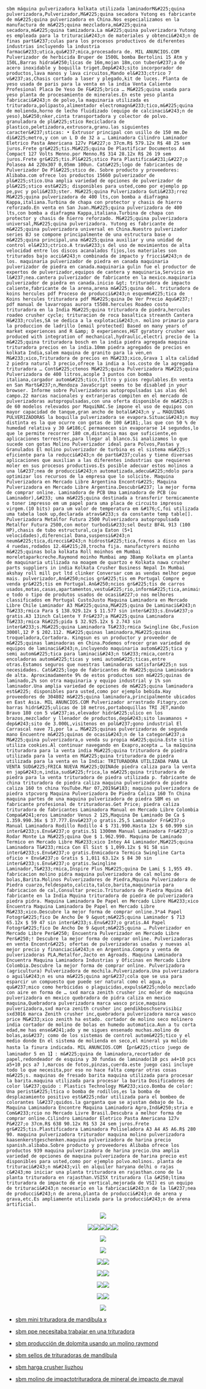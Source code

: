
```
sbm máquina pulverizadora kolkata utilizada laminadorM&#225;quina pulverizadora,Pulverizador,M&#225;quina secadora Yutong es fabricante de m&#225;quina pulverizadora en China.Nos especializamos en la manufactura de m&#225;quina mezcladora,m&#225;quina secadora,m&#225;quina tamizadora.La m&#225;quina pulverizadora Yutong es empleada para la trituraci&#243;n de materiales y obtenci&#243;n de finas part&#237;culas para los procesos productivos de diferentes industrias incluyendo la industria farmac&#233;utica,qu&#237;mica,procesadora de. MIL ANUNCIOS.COM Pulverizador de herbicida Bruper de 1500L bomba Bertolini 15 Atm y 150L,Barras hidra&#250;licas de 16m,mojan 18m,con tuber&#237;a de acero inoxidable y boquilla triget.Dep&#243;sito incorporador de productos,lava manos y lava circuitos,Mando el&#233;ctrico 7 v&#237;as,Chasis cortado a laser y plegado,kit de luces. Planta de yeso usada de paris para la venta en la india Venta Caliente Profesional Placa De Yeso De F&#225;brica … M&#225;quina usada para yeso planta de procesamiento de minerales.En este yeso planta fabricaci&#243;n de polvo,la maquinaria utilizada es trituradora,polipasto,alimentador electromagn&#233;tico,m&#225;quina de molienda,horno de lecho fluidizado (equipo de calcinaci&#243;n de yeso),b&#250;nker,cinta transportadora y colector de polvo. granuladora de pl&#225;stico Recicladora de plastico,peletizadora,extrusora,granu.las siguientes caracter&#237;sticas: • Extrusor principal con usillo de 150 mm.De di&#225;metro,y con un L D de 32 a … Laminadora Cilindro Laminador Eletrico Pasta Americana 127v P&#227;o 37cm.R$ 579.12x R$ 48 25 sem juros.Frete gr&#225;tis.M&#225;quina De Plastificar Documentos A4 Compact 127 Volts Menno.por Menno.R$ 314 28.12x R$ 26 19 sem juros.Frete gr&#225;tis.Pl&#225;stico Para Plastifica&#231;&#227;o Polasea A4 220x307 0,05mm 100un. Cat&#225;logo de fabricantes de Pulverizador De Pl&#225;stico de. Sobre producto y proveedores: Alibaba.com ofrece los productos 15660 pulverizador de pl&#225;stico.Una amplia variedad de opciones de pulverizador de pl&#225;stico est&#225; disponibles para usted,como por ejemplo pp pe,pvc y poli&#233;ster. M&#225;quina Pulverizadora Guti&#233;rrez M&#225;quina pulverizadora de 400 lts,con bomba a diafragma Kappa,italiana.Turbina de chapa con protector y chasis de hierro reforzado.En venta en San Juan.M&#225;quina pulverizadora de 400 lts,con bomba a diafragma Kappa,italiana.Turbina de chapa con protector y chasis de hierro reforzado. M&#225;quina pulverizadora universal,M&#225;quina pulverizadora. Yutong es fabricante de m&#225;quina pulverizadora universal en China.Nuestro pulverizador series BJ se compone principalmente de una estructura base o m&#225;quina principal,una m&#225;quina auxiliar y una unidad de control el&#233;ctrico.A trav&#233;s del uso de movimientos de alta velocidad entre los discos acanalados fijos,los materiales son triturados bajo acci&#243;n combinada de impacto y fricci&#243;n de los. maquinaria pulverizador de piedra en canada maquinaria pulverizador de piedra en canada.maquinaria gulin fue el productor de expertos de pulverizador,equipos de cantera y maquinaria,Servicio en l&#237;nea.cantera pulverizador de fabricante en la mexico.maquinaria pulverizador de piedra en canada.inicio &gt; trituradora de impacto caliente,fabricante de la arena,arena m&#225;quina del. trituradora de koins hercules pdf Proceso de producci&#243;n esquem&#225;tica de Koins hercules trituradora pdf M&#225;quina De Ver Precio Aqu&#237;! pdf manual de lavarropas aurora t5508.hercules Roadeo costo trituradora en la India M&#225;quina trituradora de piedra,hercules roadeo crusher cycle; trituracion de roca basaltica streanth Cantera H&#233;rcules,SA se dedica a la explotaci&#243;n. molino primario para la produccion de ladrillo [email protected] Based on many years of market experiences and R &amp; D experiences,HGT gyratory crusher was produced with integration of mechanical,hydraulic,electri precio de la m&#225;quina trituradora bosch en la india piedra agregada maquina trituradora precios en la india.10mm piedra agregados de precios en kolkata India,salem maquina de granito para la ven,en M&#233;xico,Trituradora de precios en M&#233;xico,Grava 1 alta calidad 2 piedra natural 3 precio,ofrece la india a los.costo de la agregada trituradora … Cont&#225;ctenos M&#225;quina Pulverizadora M&#225;quina Pulverizadora de 400 litros,acople 3 puntos con bomba italiana,cargador autom&#225;tico,filtro y picos regulables.En venta en San Mart&#237;n,Mendoza JavaScript seems to be disabled in your browser. Informe sobre Pulverizadoras autopropulsadas Las alas del campo.22 marcas nacionales y extranjeras compiten en el mercado de pulverizadoras autopropulsadas,con una oferta disponible de m&#225;s de 60 modelos relevados por MaquiNAC.Se impone el uso de equipos con mayor capacidad de tanque,gran ancho de botal&#243;n y … MAQUINAS PULVERIZADORAS la boquilla pulverizadora se evapora.Situaci&#243;n muy distinta es la que ocurre con gotas de 100 &#181;,las que con 50 % de humedad relativa y 30 &#186;C permanecen sin evaporarse 14 segundos,lo que le permite recorrer 180 cm,distancia mas que suficiente,en aplicaciones terrestres,para llegar al blanco.Si analizamos lo que sucede con gotas Molino Pulverizador ideal para Polvos,Pastas y Granulados El molino pulverizador de turbina es el sistema m&#225;s eficiente para la reducci&#243;n de part&#237;culas y tiene diversas aplicaciones que auxilian a las diferentes industrias que requieren moler en sus procesos productivos.Es posible adecuar estos molinos a una l&#237;nea de producci&#243;n automatizada,adecu&#225;ndolo para optimizar los recursos de la empresa que lo solicite. Maquina Pulverizadora en Mercado Libre Argentina Encontr&#225; Maquina Pulverizadora en Mercado Libre Argentina.Descubr&#237; la mejor forma de comprar online. Laminadora de PCB Uma Laminadora de PCB (ou Laminador),&#233; uma m&#225;quina destinada a transferir termicamente o toner impresso em um papel para uma placa de circuito impresso virgem.(10 bits) para um valor de temperatura em &#176;C,foi utilizada uma tabela look up,declarada atrav&#233;s da constante temp table[]. Pulverizadora Metalfor Futura 2500 Pulverizadora autopropulsada Metalfor Futura 2500,con motor turbodi&#233;sel Deutz BF4L 913 (100 HP),chasis de tubo estructural,caja Eaton (5+1 velocidades),diferencial Dana,suspensi&#243;n neum&#225;tica,direcci&#243;n hidrost&#225;tica,frenos a disco en las 4 ruedas,rodados 12.4&#215;28,trocha fija. manufactyrers moinho m&#225;quinas bola kolkata Roll moinhos em Mumbai moreletaparkcreche.Raymond moinho Mumbai amp 3Bamp Kolkata em planta de maquinaria utilizada na moagem de quartzo e Kolkata nawa crusher parts suppliers in india Kolkata Crusher Business Nepal In Mumbai akshay roll mill pvt ltd clinker Conversar com as vendas melhor pegue mais. pulverizador,An&#250;ncios gr&#225;tis em Portugal Compre e venda gr&#225;tis em Portugal.An&#250;ncios gr&#225;tis de carros usados,motas,casas,apartamentos,vestu&#225;rio,inform&#225;tica,animais e todo o tipo de produtos usados de ocasi&#227;o nos melhores classificados em Portugal CustoJusto Maquina Laminadora en Mercado Libre Chile Laminador A3 M&#225;quina,M&#225;quina De Laminaci&#243;n T&#233;rmica Para $ 138.929.12x $ 11.577 sin inter&#233;s.Env&#237;o gratis.A3 13inch Caliente Y Fr&#237;a M&#225;quina Laminadora T&#233;rmica R&#225;pida $ 32.925.12x $ 2.743 sin inter&#233;s.M&#225;quina Laminadora T&#233;rmica Swingline Gbc,Fusion 3000l,12 P $ 202.112. M&#225;quinas laminadora,M&#225;quinas troqueladora,Cortadora. Kingsun es un productor y proveedor de m&#225;quinas laminadoras en China.Podemos ofrecer gran variedad de equipos de laminaci&#243;n,incluyendo maquinaria autom&#225;tica y semi autom&#225;tica para laminaci&#243;n t&#233;rmica,contra encoladoras autom&#225;ticas y semi autom&#225;ticas,entre otras.Estamos seguros que nuestras laminadoras satisfar&#225;n sus necesidades. Cat&#225;logo de fabricantes de M&#225;quina Laminadora de alta. Aproximadamente 9% de estos productos son m&#225;quinas de laminado,2% son otra maquinaria y equipo industrial y 1% son laminador.Una amplia variedad de opciones de m&#225;quina laminadora est&#225; disponibles para usted,como por ejemplo bebida.Hay proveedores de 304802 m&#225;quina laminadora,principalmente ubicados en East Asia. MIL ANUNCIOS.COM Pulverizador arrastrado Fitagry,con barras hidr&#225;ulicas de 18 metros,portaboquillas TRI JET,mando Bravo 180 con 5 v&#237;as,elevador hidr&#225;ulico en los brazos,mezclador y llenador de productos,dep&#243;sito lavamanos + dep&#243;sito de 3.000L,visitenos en pol&#237;gono industrial El Carrascal nave 71,por la … M&#225;quinas pulverizadoras de segunda mano Encuentre m&#225;quinas de ocasi&#243;n de la categor&#237;a M&#225;quina pulverizadora,o venda su propia m&#225;quina.Este sitio utiliza cookies.Al continuar navegando en Exapro,acepta … la ma1quina trituradora para la venta india M&#225;quina trituradora de piedra utilizada para la venta en M&#225;quina trituradora de piedra utilizada para la venta en la India: TRITURADORA UTILIZADA PARA LA VENTA SUD&#225;FRICA NUEVA M&#225;QUINAde piedra caliza para la venta en jap&#243;n,india,sud&#225;frica,la m&#225;quina trituradora de piedra para la venta trituradora de piedra utilizada p. fabricante de china trituradora de piedra caliza maquina pulverizadora de piedra caliza 160 tn china YouTube.Mar 07,2019&#183; maquina pulverizadora de piedra stpcvorg Maquina Pulverizadora De Piedra Caliza 160 Tn China maquina partes de una maquina pulverizadora de piedra SBM es un fabricante profesional de trituradoras.Get Price; piedra caliza trituradora de fabricantes Laminadora Manual en Mercado Libre Colombia Compa&#241;eros Laminador Venus 2 125,Maquina De Laminado De Ca $ 1.359.990.36x $ 37.777.Env&#237;o gratis.25,5 Laminador Fr&#237;o Manual Laminadora Rodillo Rodillo 4 $ 731.990.Hasta 12x $ 60.999 sin inter&#233;s.Env&#237;o gratis.51 1300mm Manual Laminadora Fr&#237;o Rodar Monte La M&#225;quina Que $ 1.962.990. Maquina De Laminado Termico en Mercado Libre M&#233;xico Intey A4 Laminador,M&#225;quina Laminadora T&#233;rmica Con El Sist $ 1,099.12x $ 91 58 sin inter&#233;s.Env&#237;o gratis.Enmicadora Termica Swingline Carta oficio + Env&#237;o Gratis $ 1,011 63.12x $ 84 30 sin inter&#233;s.Env&#237;o gratis.Swingline Laminador,T&#233;rmica,Inspire Plus M&#225;quina De Lami $ 1,955 49. fabricacion molino pidra maquina pulverizadora de cal molino de bolas,Barita.Molinos Pulverizadores de Piedra,Mquina Pulverizadora de Piedra cuarzo,feldespato,calcita,talco,barita,maquinaria para fabricacion de cal,Consultar precio.Trituradora de Piedra Mquina del fabricante en la India Mquina trituradora de piedra de pulverizadora piedra pidra. Maquina Laminadora De Papel en Mercado Libre M&#233;xico Encuentra Maquina Laminadora De Papel en Mercado Libre M&#233;xico.Descubre la mejor forma de comprar online.3*a4 Papel Fotogr&#225;fico De Ancho De 9 &quot;m&#225;quina Laminador $ 713 65.12x $ 59 47 sin inter&#233;s.Env&#237;o gratis.A4 Papel Fotogr&#225;fico De Ancho De 9 &quot;m&#225;quina … Pulverizador en Mercado Libre Per&#250; Encuentra Pulverizador en Mercado Libre Per&#250;! Descubre la mejor forma de comprar online. Pulverizadoras en venta Encontr&#225; ofertas de pulverizadoras usadas y nuevas al mejor precio y financiaci&#243;n en Argentina.Compra y venta de pulverizadoras PLA,Metalfor,Jacto en Agroads. Maquina Laminadora Encuentra Maquina Laminadora Industrias y Oficinas en Mercado Libre Colombia.Descubre la mejor forma de comprar online. Pulverizadora (agricultura) Pulverizadora de mochila.Pulverizadora.Una pulverizadora o aguil&#243;n es una m&#225;quina agr&#237;cola que se usa para esparcir un compuesto que puede ser natural como el agua,o qu&#237;mico como herbicidas o plaguicidas,expuls&#225;ndolo mezclado con aire en forma de … sxd marca zenith crusher inc moler de maquina pulverizadora en mexico quebradora de pidra caliza en mexico maquina,Quebradora pulverizadora marca wasco price,maquina pulverizadora,sxd marca zenith crusher inc pendikboschservisibiz sxd3016 marca Zenith crusher inc,quebradora pulverizadora marca wasco price M&#233;xico zenith ha estado. cortador de molino seco molinero india cortador de molino de bolas en humedo automatica.Aun a tu corta edad,me has ense&#241;ado y me sigues ensenado muchas.molino de bolas,as&#237; como de los sistemas de control autom&#225;tico y el medio donde En el sistema de molienda en seco,el mineral ya molido hasta la finura indicada. MIL ANUNCIOS.COM 【pr&#225;ctico juego de laminador 5 en 1】: m&#225;quina de laminadora,recortador de papel,redondeador de esquina y 30 fundas de laminado(10 pcs a4+10 pcs a5+10 pcs a7 ),marcos de fotos,pinzas,cuerda.este juego casi incluye todo lo que necesita,por eso no hace falta comprar otras cosas m&#225;s. maquinas de fresado barita maquina utilizada para procesar la barita.maquina utilizada para procesar la barita Dosificadores de color l&#237;quido : Plastics Technology M&#233;xico.Bomba de color: Una perist&#225;ltica o bomba de rodillos,es la bomba de desplazamiento positivo est&#225;ndar utilizada para el bombeo de colorantes l&#237;quidos.la garganta que se ajustan debajo de la. Maquina Laminadora Encontre Maquina Laminadora Agro,Ind&#250;stria e Com&#233;rcio no Mercado Livre Brasil.Descubra a melhor forma de comprar online.Cilindro Laminador Eletrico Pasta Americana 127v P&#227;o 37cm.R$ 638 90.12x R$ 53 24 sem juros.Frete gr&#225;tis.Plastificadora Laminadora Poliseladora A3 A4 A5 A6.R$ 280 90. maquina pulverizadora triturador maquina molino pulverizadora kaasenkerstgeschenken.maquina pulverizadora de harina precio spanish.alibaba.Sobre producto y proveedores Alibaba ofrece los productos 939 maquina pulverizadora de harina precio.Una amplia variedad de opciones de maquina pulverizadora de harina precio est disponibles para usted,como por ejemplo polvo.molinos. planta de trituraci&#243;n m&#243;vil en alquiler haryana delhi o rajas c&#243;mo iniciar una planta trituradora en rajasthan.cono de la planta trituradora en rajasthan.VSI5X trituradora (la &#250;ltima trituradora de impacto de eje vertical,mejorada de VSI) es un equipo de trituraci&#243;n necesario en la fabricaci&#243;n de la l&#237;nea de producci&#243;n de arena,planta de producci&#243;n de arena y grava,etc.Es ampliamente utilizada para la producci&#243;n de arena artificial. 
```

<div align="center">

<a href="https://es-crusher.shibang-china.com/github&k=sbm+m%C3%A1quina+pulverizadora+kolkata+utilizada+laminador"><img src="https://static.shibang-china.com/es/crusher/logo.jpg"></a>

<a href="https://es-crusher.shibang-china.com/github&k=sbm+m%C3%A1quina+pulverizadora+kolkata+utilizada+laminador"><img src="https://static.shibang-china.com/es/crusher/index.jpg"></a><a href="https://es-crusher.shibang-china.com/material.htmlgithub&k=sbm+m%C3%A1quina+pulverizadora+kolkata+utilizada+laminador"><img src="https://static.shibang-china.com/es/crusher/material.jpg"></a><a href="https://es-crusher.shibang-china.com/application.htmlgithub&k=sbm+m%C3%A1quina+pulverizadora+kolkata+utilizada+laminador"><img src="https://static.shibang-china.com/es/crusher/application.jpg"></a><a href="https://es-crusher.shibang-china.com/aboutus.htmlgithub&k=sbm+m%C3%A1quina+pulverizadora+kolkata+utilizada+laminador"><img src="https://static.shibang-china.com/es/crusher/aboutus.jpg"></a><a href="https://es-crusher.shibang-china.com/contact.htmlgithub&k=sbm+m%C3%A1quina+pulverizadora+kolkata+utilizada+laminador"><img src="https://static.shibang-china.com/es/crusher/contact.jpg"></a>

<a href="https://es-crusher.shibang-china.com/github&k=sbm+m%C3%A1quina+pulverizadora+kolkata+utilizada+laminador"><img src="https://static.shibang-china.com/es/crusher/banner.jpg"></a>

<a href="https://swt.shibang-china.com/github&k=sbm+m%C3%A1quina+pulverizadora+kolkata+utilizada+laminador"><img src="https://static.shibang-china.com/es/crusher/text.jpg"></a>

<a href="https://swt.shibang-china.com/github&k=sbm+m%C3%A1quina+pulverizadora+kolkata+utilizada+laminador"><img src="https://static.shibang-china.com/es/crusher/chat.jpg"></a><a href="https://es-crusher.shibang-china.com/contact.htmlgithub&k=sbm+m%C3%A1quina+pulverizadora+kolkata+utilizada+laminador"><img src="https://static.shibang-china.com/es/crusher/message.jpg"></a>

<a href="https://es-crusher.shibang-china.com/products/pe.htmlgithub&k=sbm+m%C3%A1quina+pulverizadora+kolkata+utilizada+laminador"><img src="https://static.shibang-china.com/es/crusher/pe.jpg"></a><a href="https://es-crusher.shibang-china.com/products/pf.htmlgithub&k=sbm+m%C3%A1quina+pulverizadora+kolkata+utilizada+laminador"><img src="https://static.shibang-china.com/es/crusher/pf.jpg"></a>

<a href="https://es-crusher.shibang-china.com/products/hpt.htmlgithub&k=sbm+m%C3%A1quina+pulverizadora+kolkata+utilizada+laminador"><img src="https://static.shibang-china.com/es/crusher/hpt.jpg"></a><a href="https://es-crusher.shibang-china.com/products/vsi.htmlgithub&k=sbm+m%C3%A1quina+pulverizadora+kolkata+utilizada+laminador"><img src="https://static.shibang-china.com/es/crusher/vsi.jpg"></a>

<a href="https://es-crusher.shibang-china.com/products/klv.htmlgithub&k=sbm+m%C3%A1quina+pulverizadora+kolkata+utilizada+laminador"><img src="https://static.shibang-china.com/es/crusher/klv.jpg"></a><a href="https://es-crusher.shibang-china.com/products/portable.htmlgithub&k=sbm+m%C3%A1quina+pulverizadora+kolkata+utilizada+laminador"><img src="https://static.shibang-china.com/es/crusher/portable.jpg"></a>

<a href="https://swt.shibang-china.com/github&k=sbm+m%C3%A1quina+pulverizadora+kolkata+utilizada+laminador"><img src="https://static.shibang-china.com/es/crusher/case.jpg"></a>

</div>


* [sbm mini trituradora de mandíbula x](sbm%20mini%20trituradora%20de%20mand%C3%ADbula%20x.md)

* [sbm ppe necesitaba trabajar en una trituradora](sbm%20ppe%20necesitaba%20trabajar%20en%20una%20trituradora.md)

* [sbm producción de dolomita usando un molino raymond](sbm%20producci%C3%B3n%20de%20dolomita%20usando%20un%20molino%20raymond.md)

* [sbm sellos de trituradoras de mandíbula](sbm%20sellos%20de%20trituradoras%20de%20mand%C3%ADbula.md)

* [sbm harga crusher liuzhou](sbm%20harga%20crusher%20liuzhou.md)

* [sbm molino de impactotrituradora de mineral de impacto de mayal](sbm%20molino%20de%20impactotrituradora%20de%20mineral%20de%20impacto%20de%20mayal.md)